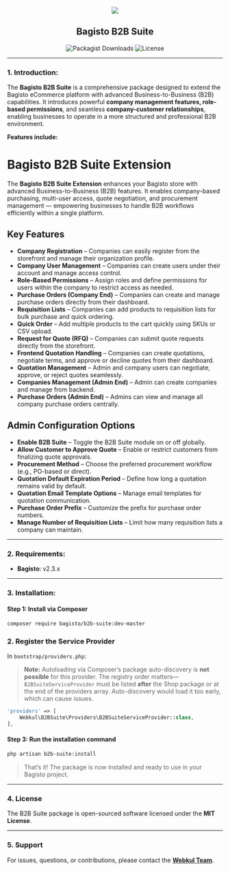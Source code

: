 <p align="center">
    <img src="https://bagisto.com/wp-content/themes/bagisto/images/logo.png" />
    <h2 align="center">Bagisto B2B Suite</h2>
</p>


<p align="center">
    <img alt="Packagist Downloads" src="https://img.shields.io/packagist/dt/bagisto/b2b-suite"> 
    <img alt="License" src="https://img.shields.io/github/license/bagisto/b2b-suite">
</p>

---

### 1. Introduction:

The **Bagisto B2B Suite** is a comprehensive package designed to extend the Bagisto eCommerce platform with advanced Business-to-Business (B2B) capabilities. It introduces powerful **company management features, role-based permissions**, and seamless **company-customer relationships**, enabling businesses to operate in a more structured and professional B2B environment.

**Features include:**

# Bagisto B2B Suite Extension

The **Bagisto B2B Suite Extension** enhances your Bagisto store with advanced Business-to-Business (B2B) features. It enables company-based purchasing, multi-user access, quote negotiation, and procurement management — empowering businesses to handle B2B workflows efficiently within a single platform.

## Key Features

* **Company Registration** – Companies can easily register from the storefront and manage their organization profile.
* **Company User Management** – Companies can create users under their account and manage access control.
* **Role-Based Permissions** – Assign roles and define permissions for users within the company to restrict access as needed.
* **Purchase Orders (Company End)** – Companies can create and manage purchase orders directly from their dashboard.
* **Requisition Lists** – Companies can add products to requisition lists for bulk purchase and quick ordering.
* **Quick Order** – Add multiple products to the cart quickly using SKUs or CSV upload.
* **Request for Quote (RFQ)** – Companies can submit quote requests directly from the storefront.
* **Frontend Quotation Handling** – Companies can create quotations, negotiate terms, and approve or decline quotes from their dashboard.
* **Quotation Management** – Admin and company users can negotiate, approve, or reject quotes seamlessly.
* **Companies Management (Admin End)** – Admin can create companies and manage from backend.
* **Purchase Orders (Admin End)** – Admins can view and manage all company purchase orders centrally.


## Admin Configuration Options

* **Enable B2B Suite** – Toggle the B2B Suite module on or off globally.
* **Allow Customer to Approve Quote** – Enable or restrict customers from finalizing quote approvals.
* **Procurement Method** – Choose the preferred procurement workflow (e.g., PO-based or direct).
* **Quotation Default Expiration Period** – Define how long a quotation remains valid by default.
* **Quotation Email Template Options** – Manage email templates for quotation communication.
* **Purchase Order Prefix** – Customize the prefix for purchase order numbers.
* **Manage Number of Requisition Lists** – Limit how many requisition lists a company can maintain.

---


### 2. Requirements:

* **Bagisto**: v2.3.x

---

### 3. Installation:

#### Step 1: Install via Composer

```bash
composer require bagisto/b2b-suite:dev-master
```

### 2. Register the Service Provider

In `bootstrap/providers.php`:

> **Note:** Autoloading via Composer’s package auto-discovery is **not possible** for this provider. The registry order matters—`B2BSuiteServiceProvider` must be listed **after** the Shop package or at the end of the providers array. Auto-discovery would load it too early, which can cause issues.

```php
'providers' => [
    Webkul\B2BSuite\Providers\B2BSuiteServiceProvider::class,
],
```

#### Step 3: Run the installation command

```bash
php artisan b2b-suite:install
```

> That’s it! The package is now installed and ready to use in your Bagisto project.

---

### 4. License

The B2B Suite package is open-sourced software licensed under the **MIT License**.

---

### 5. Support

For issues, questions, or contributions, please contact the **[Webkul Team](https://webkul.com/contacts/)**.
